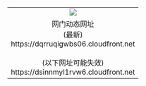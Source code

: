 ﻿<table>
  <tr></tr>
  <tr><td colspan=2 align=center><img src="https://dqrruqigwbs06.cloudfront.net/Up/oGate.jpg" /></td></tr>
  <tr><td colspan=2 align=center>网门动态网址<br/>(最新)
<br>https://dqrruqigwbs06.cloudfront.net
<br/><br/>(以下网址可能失效)
<br>https://dsinnmyl1rvw6.cloudfront.net
    </td>
  </tr>
</table>

